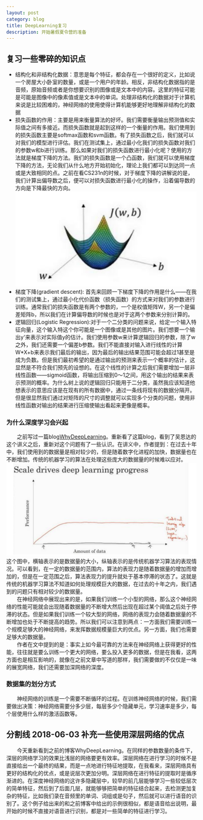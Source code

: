 ```yaml
---
layout: post
category: blog
title: DeepLearning复习
description: 开始暑假夏令营的准备
---
```

## 复习一些零碎的知识点
- 结构化和非结构化数据：意思是每个特征，都会存在一个很好的定义，比如说一个房屋大小卧室的数量，或是一个用户的年龄。相反，非结构化数据指的是音频，原始音频或者是你想要识别的图像或是文本中的内容。这里的特征可能是可能是图像中的像素值或是文本中的单词。处理非结构化的数据对于计算机来说是比较困难的，神经网络的使用使得计算机能够更好地理解非结构化的数据
- 损失函数的作用：主要是用来衡量算法的好坏。我们需要衡量输出预测值和实际值之间有多接近。而损失函数就是起到这样的一个衡量的作用。我们使用到的损失函数主要是softmax函数和svm函数。有了损失函数之后，我们就可以对我们的模型进行评估。我们在测试集上，通过最小化我们的损失函数对我们的参数w和b进行训练。那么如果对我们的损失函数进行最小化呢？使用的方法就是梯度下降的方法。我们的损失函数是一个凸函数，我们就可以使用梯度下降的方法，无论我们从什么地方开始初始化，理论上我们都可以到达同一点或是大致相同的点。之前在看CS231n的时候，对于梯度下降的讲解说的是，我们计算出偏导数之后，便可以对损失函数进行最小化的操作，沿着偏导数的方向是下降最快的方向。
![](/downloads/凸函数.png)
- 梯度下降(gradient descent): 首先来回顾一下梯度下降的作用是什么——在我们的测试集上，通过最小化代价函数（损失函数）的方式来对我们的参数进行训练。通常我们的损失函数是有两个参数的，一个是权值矩阵W，另一个是偏差矩阵b，所以我们在计算偏导数的时候也是对于这两个参数来分别计算的。
- 逻辑回归(Logistic Regression):对于一个二分类的问题来说，给定一个输入特征向量，这个输入特这个你可能是一个图像或是其他的图片。我们想要一个输出y'来表示对实际值y的估计。我们使用参数w来计算逻辑回归的参数，除了w之外，我们还需要一个偏差b参数。我们不能直接对输入进行线性的计算W*X+b来表示我们最后的输出，因为最后的输出结果范围可能会超过1甚至是成为负数。但是我们最初希望的是通过输出的预测来表示一个概率的估计，这显然是不符合我们预先的设想的。在这个线性的计算之后我们需要增加一层非线性函数——sigmoid函数，将输出压缩到0～1之间，用这个输出的结果来表示预测的概率。为什么树上说的逻辑回归只能用于二分类，虽然我应该知道他想表示的意思应该是在现有的所有数据中，通过一条线将现有的数据分隔开。但是很显然我们通过对矩阵的尺寸的调整就可以实现多个分类的问题，使用非线性函数对输出的结果进行压缩使输出看起来更像是概率。

### 为什么深度学习会兴起
　　之前写过一篇blog[WhyDeepLearning](https://spyderlord.github.io/WhyDeeplearning)。重新看了这篇blog，看到了吴恩达的这个讲义之后，重新对这个问题有了一些认识。在讲义中，作者提到：在过去十年中，我们使用到的数据量是相对较少的，但是随着数字化进程的加快，数据量也在不断增加。传统的机器学习的算法在处理这些庞大的数据量的时候难以应对。
![](/downloads/传统机器学习算法的性能.png)
　　这个图中，横轴表示的是数据量的大小，纵轴表示的是传统机器学习算法的表现情况。可以看到，在一定的数据量的范围内，算法的表现力是随着数据量的增加而增加的，但是在一定范围之后，算法表现力的提升就处于基本停滞的状态了。这就是传统的机器学习算法不知道如何处理规模巨大的数据，在过去的十年之内，我们遇到的问题只有相对较少的数据量。<br>
　　在神经网络中展现出来的是，如果我们训练一个小型的网络，那么这个神经网络的性能可能就会出现随着数据量的不断增大然后出现在超过某个阈值之后处于停滞的状态。但是如果我们训练一个较大型的网络，网络的表现力会随着数据量的不断增加也处于不断提高的趋势。所以我们可以注意到两点：一方面我们需要训练一个规模足够大的神经网络，来发挥数据规模量巨大的优点。另一方面，我们也需要足够大的数据量。<br>
　　作者在文中提到的是：事实上如今最可靠的方法来在神经网络上获得更好的性能，往往就是要么训练一个更大的网络，要么投入更多的数据，但是在我看，这两方面也是相互影响的，就像在之前文章中写道的那样，我们需要做的不仅仅是一味的展宽网络，我们还需要加深网络的深度。

### 数据集的划分方式
　　神经网络的训练是一个需要不断循环的过程。在训练神经网络的时候，我们需要做出决策：神经网络需要分多少层，每层多少个隐藏单元，学习速率是多少，每个层使用什么样的激活函数等。

## 分割线 2018-06-03 补充一些使用深层网络的优点
　　今天重新看到之前的博客WhyDeepLearning。在同样的参数数量的条件下，深层的网络学习的效果比浅层的网络要更有效率。深层网络在进行学习的时候不是直接给出一个最终的结果，而是一点地进行特征地提取，在我看来，深层网络具有更好的结构化的优点，或是说层次更加分明。深层网络在进行特征的提取时是循序渐进的。在深度神经网络的这许多隐藏层中，较早的前几层能够学习一些较低层次的简单特征，然后到了后面几层，就能够够把简单的特征结合起来，去检测更加复杂的特征，比如我们录在音频里的单词、词组或是句子，然后就可以进行语音的识别了。这个例子给出来的和之前博客中给出的示例很相似，都是语音给出说明，最开始的时候不直接对语音进行识别，都是对一些简单的特征进行学习。